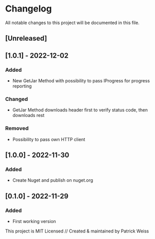 # Changelog
All notable changes to this project will be documented in this file.

## [Unreleased]


## [1.0.1] - 2022-12-02
### Added
- New GetJar Method with possibility to pass IProgress for progress reporting

### Changed
- GetJar Method downloads header first to verify status code, then downloads rest

### Removed
- Possibility to pass own HTTP client


## [1.0.0] - 2022-11-30
### Added
- Create Nuget and publish on nuget.org


## [0.1.0] - 2022-11-29
### Added
- First working version



This project is MIT Licensed // Created & maintained by Patrick Weiss